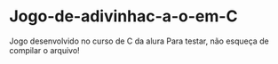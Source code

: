 # Jogo-de-adivinhac-a-o-em-C
Jogo desenvolvido no curso de C da alura
Para testar, não esqueça de compilar o arquivo!
